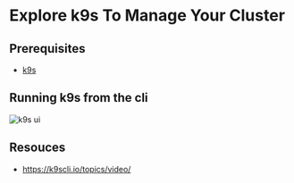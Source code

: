 # Explore k9s To Manage Your Cluster

## Prerequisites

- [k9s](https://k9scli.io/topics/install/)

## Running k9s from the cli

![k9s ui](../images/k9s.png)

## Resouces

- <https://k9scli.io/topics/video/>
